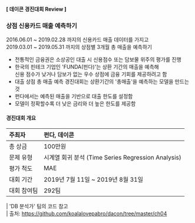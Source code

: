 #### [ 데이콘 경진대회 Review ]
### 상점 신용카드 매출 예측하기
2016.06.01 ~ 2019.02.28 까지의 신용카드 매출 데이터를 가지고  
    2019.03.01 ~ 2019.05.31 까지의 상점별 3개월 총 매출을 예측하기<br>
    
- 전통적인 금융권은 소상공인 대출 시 신용점수 또는 담보물 위주의 평가를 진행
- 한국의 핀테크 기업인 'FUNDA(펀다)'는 상환 기간의 매출을 예측해  
    신용 점수가 낮거나 담보가 없는 우수 상점에 금융 기회를 제공하려고 함
- 대출 상점 총 매출 예측 경진대회는 상환기간의 '총매출'을 예측하는 모델을 만드는 것
- 펀다에서는 예측된 매출을 기반으로 대출 한도를 설정함
- 모델이 정확할수록 더 낮은 금리와 더 높은 한도를 제공함

#### 경진대회 개요

주최자 | 펀다, 데이콘
:-----|:-----
총 상금 | 100만원 
문제 유형 | 시계열 회귀 분석 (Time Series Regression Analysis)
평가 척도 | MAE
대회 기간 | 2019년 7월 11일 ~ 2019년 8월 31일
대회 참여팀 | 292팀

| 'DB 분석가' 팀의 코드 참고<br>
| 출처: https://github.com/koalalovepabro/dacon/tree/master/ch04
